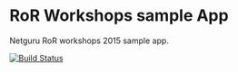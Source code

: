 RoR Workshops sample App
========================

Netguru RoR workshops 2015 sample app.

[![Build Status](https://travis-ci.org/olhor/ror_workshops_2015.svg?branch=master)](https://travis-ci.org/olhor/ror_workshops_2015)